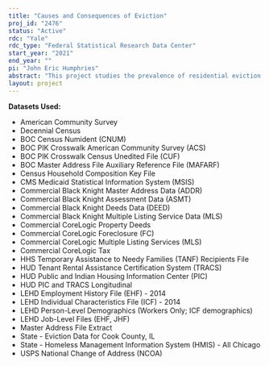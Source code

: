 ```yaml
---
title: "Causes and Consequences of Eviction"
proj_id: "2476"
status: "Active"
rdc: "Yale"
rdc_type: "Federal Statistical Research Data Center"
start_year: "2021"
end_year: ""
pi: "John Eric Humphries"
abstract: "This project studies the prevalence of residential eviction in urban areas and the relationship between eviction and households' labor market and educational outcomes, residential mobility, program participation, and other socio-economic outcomes. The project will focus on the following questions: What are the socio-economic consequences of eviction? Which events tend to precede eviction? Which characteristics distinguish tenants facing eviction from the general population? And, which interventions and reforms can affect the prevalence of eviction? To answer these questions, the PI's will use a novel combination of rich longitudinal data and quasi-experimental research designs. At the core of the analysis are researcher-provided eviction court case histories, which will be linked to information on socio-economic outcomes for defendants in eviction court, their family members, and any non-family cohabitants. The datasets that will be linked include both Census-held datasets, and datasets brought in by the research team."
layout: project
---
```


**Datasets Used:**

  - American Community Survey 
  - Decennial Census 
  - BOC Census Numident (CNUM) 
  - BOC PIK Crosswalk American Community Survey (ACS) 
  - BOC PIK Crosswalk Census Unedited File (CUF) 
  - BOC Master Address File Auxiliary Reference File (MAFARF) 
  - Census Household Composition Key File 
  - CMS Medicaid Statistical Information System (MSIS) 
  - Commercial Black Knight Master Address Data (ADDR) 
  - Commercial Black Knight Assessment Data (ASMT) 
  - Commercial Black Knight Deeds Data (DEED) 
  - Commercial Black Knight Multiple Listing Service Data (MLS) 
  - Commercial CoreLogic Property Deeds 
  - Commercial CoreLogic Foreclosure (FC) 
  - Commercial CoreLogic Multiple Listing Services (MLS) 
  - Commercial CoreLogic Tax 
  - HHS Temporary Assistance to Needy Families (TANF) Recipients File 
  - HUD Tenant Rental Assistance Certification System (TRACS) 
  - HUD Public and Indian Housing Information Center (PIC) 
  - HUD PIC and TRACS Longitudinal 
  - LEHD Employment History File (EHF) - 2014 
  - LEHD Individual Characteristics File (ICF) - 2014 
  - LEHD Person-Level Demographics (Workers Only; ICF demographics) 
  - LEHD Job-Level Files (EHF, JHF) 
  - Master Address File Extract 
  - State - Eviction Data for Cook County, IL 
  - State - Homeless Management Information System (HMIS) - All Chicago 
  - USPS National Change of Address (NCOA) 

